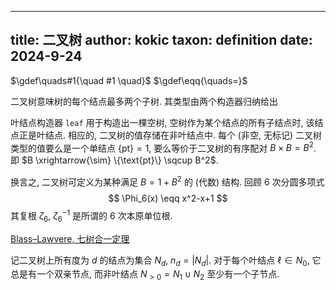 
---
title: 二叉树
author: kokic
taxon: definition
date: 2024-9-24
---

$\gdef\quads#1{\quad #1 \quad}$
$\gdef\eqq{\quads=}$

二叉树意味树的每个结点最多两个子树. 其类型由两个构造器归纳给出

[](/data-structure/tree-def.typ#:block)

叶结点构造器 `leaf` 用于构造出一棵空树, 空树作为某个结点的所有子结点时, 该结点正是叶结点. 相应的, 二叉树的值存储在非叶结点中. 每个 (非空, 无标记) 二叉树类型的值要么是一个单结点 $\{\text{pt}\} = 1$, 要么等价于二叉树的有序配对 $B \times B = B^2$. 即 $B \xrightarrow{\sim} \{\text{pt}\} \sqcup B^2$. 

[](/data-structure/binary-tree.typ#:block)

换言之, 二叉树可定义为某种满足 $B=1+B^2$ 的 (代数) 结构. 回顾 $6$ 次分圆多项式 $$ \Phi_6(x) \eqq x^2-x+1 $$ 其复根 $\zeta_6$, $\zeta^{-1}_6$ 是所谓的 $6$ 次本原单位根. 

[Blass–Lawvere, 七树合一定理](/data-structure/blass-lawvere.md#:embed)

记二叉树上所有度为 $d$ 的结点为集合 $N_d$, $n_d = |N_d|$. 对于每个叶结点 $\ell \in N_0$, 它总是有一个双亲节点, 而非叶结点 $N_{>0} = N_1 \cup N_2$ 至少有一个子节点.   
